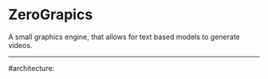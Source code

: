 # ZeroGrapics
A small graphics engine, that allows for text based models to generate videos.

---

#architecture:

